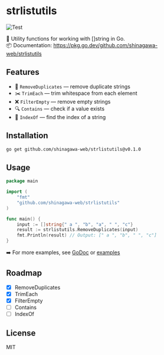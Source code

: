 # strlistutils

![Test](https://github.com/shinagawa-web/strlistutils/actions/workflows/test.yml/badge.svg)


🧰 Utility functions for working with []string in Go.  
📦 Documentation: https://pkg.go.dev/github.com/shinagawa-web/strlistutils

## Features

- 🧹 `RemoveDuplicates` — remove duplicate strings
- ✂️ `TrimEach` — trim whitespace from each element
- ❌ `FilterEmpty` — remove empty strings
- 🔍 `Contains` — check if a value exists
- 🔢 `IndexOf` — find the index of a string

## Installation

```bash
go get github.com/shinagawa-web/strlistutils@v0.1.0
```

## Usage

```go
package main

import (
    "fmt"
    "github.com/shinagawa-web/strlistutils"
)

func main() {
    input := []string{" a ", "b", "a", " ", "c"}
    result := strlistutils.RemoveDuplicates(input)
    fmt.Println(result) // Output: [" a ", "b", " ", "c"]
}
```

➡️ For more examples, see [GoDoc](https://pkg.go.dev/github.com/shinagawa-web/strlistutils) or [examples](https://github.com/shinagawa-web/strlistutils/blob/main/strlistutils_example_test.go)

## Roadmap

- [x] RemoveDuplicates
- [x] TrimEach
- [x] FilterEmpty
- [ ] Contains
- [ ] IndexOf

## License

MIT
